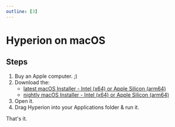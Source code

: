 ```yaml
---
outline: [3]
---
```


# Hyperion on macOS

## Steps

1. Buy an Apple computer. ;)
2. Download the:
   - [latest macOS Installer - Intel (x64) or Apple Silicon (arm64)](https://github.com/hyperion-project/hyperion.ng/releases/latest)
   - [nightly macOS Installer - Intel (x64) or Apple Silicon (arm64)](https://github.com/hyperion-project/hyperion.ng/releases/releases/tag/nightly) 
3. Open it.
4. Drag Hyperion into your Applications folder & run it.

<ImageWrap src="/images/en/macos_installer.png" imgAlign='left' />
<ImageWrap src="/images/en/macos_webui.png" imgAlign='left' />

That's it.
